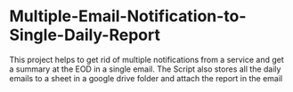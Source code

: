# Multiple-Email-Notification-to-Single-Daily-Report
This project helps to get rid of multiple notifications from a service and get a summary at the EOD in a single email. The Script also stores all the daily emails to a sheet in a google drive folder and attach the report in the email
